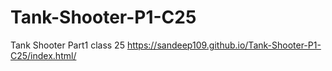 # Tank-Shooter-P1-C25
Tank Shooter Part1 class 25
 https://sandeep109.github.io/Tank-Shooter-P1-C25/index.html/
